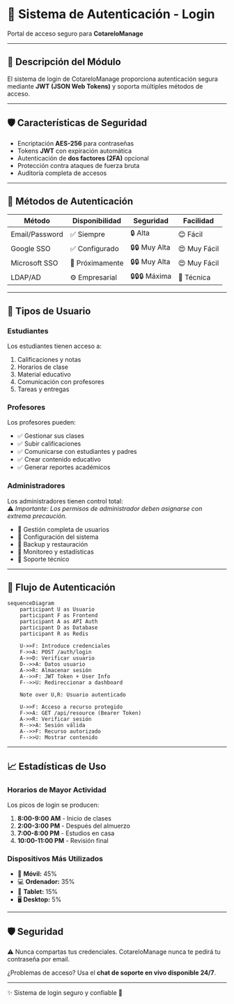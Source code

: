 # 🔐 Sistema de Autenticación - Login

Portal de acceso seguro para **CotareloManage**

---

## 🎯 Descripción del Módulo

El sistema de login de CotareloManage proporciona autenticación segura mediante **JWT (JSON Web Tokens)** y soporta múltiples métodos de acceso.

---

## 🛡 Características de Seguridad

- Encriptación **AES-256** para contraseñas
- Tokens **JWT** con expiración automática
- Autenticación de **dos factores (2FA)** opcional
- Protección contra ataques de fuerza bruta
- Auditoría completa de accesos

---

## 🚪 Métodos de Autenticación

| Método         | Disponibilidad  | Seguridad     | Facilidad    |
| -------------- | --------------- | ------------- | ------------ |
| Email/Password | ✅ Siempre      | 🔒 Alta       | 😊 Fácil     |
| Google SSO     | ✅ Configurado  | 🔒🔒 Muy Alta | 😍 Muy Fácil |
| Microsoft SSO  | 🔄 Próximamente | 🔒🔒 Muy Alta | 😍 Muy Fácil |
| LDAP/AD        | ⚙ Empresarial   | 🔒🔒🔒 Máxima | 🤔 Técnica   |

---

## 👥 Tipos de Usuario

### Estudiantes

Los estudiantes tienen acceso a:

1. Calificaciones y notas
2. Horarios de clase
3. Material educativo
4. Comunicación con profesores
5. Tareas y entregas

### Profesores

Los profesores pueden:

- ✅ Gestionar sus clases
- ✅ Subir calificaciones
- ✅ Comunicarse con estudiantes y padres
- ✅ Crear contenido educativo
- ✅ Generar reportes académicos

### Administradores

Los administradores tienen control total:  
⚠️ _Importante: Los permisos de administrador deben asignarse con extrema precaución._

- 🔧 Gestión completa de usuarios
- 🔧 Configuración del sistema
- 🔧 Backup y restauración
- 🔧 Monitoreo y estadísticas
- 🔧 Soporte técnico

---

## 🔄 Flujo de Autenticación

```mermaid
sequenceDiagram
    participant U as Usuario
    participant F as Frontend
    participant A as API Auth
    participant D as Database
    participant R as Redis

    U->>F: Introduce credenciales
    F->>A: POST /auth/login
    A->>D: Verificar usuario
    D-->>A: Datos usuario
    A->>R: Almacenar sesión
    A-->>F: JWT Token + User Info
    F-->>U: Redireccionar a dashboard

    Note over U,R: Usuario autenticado

    U->>F: Acceso a recurso protegido
    F->>A: GET /api/resource (Bearer Token)
    A->>R: Verificar sesión
    R-->>A: Sesión válida
    A-->>F: Recurso autorizado
    F-->>U: Mostrar contenido
```

---

## 📈 Estadísticas de Uso

### Horarios de Mayor Actividad

Los picos de login se producen:

1. **8:00-9:00 AM** - Inicio de clases
2. **2:00-3:00 PM** - Después del almuerzo
3. **7:00-8:00 PM** - Estudios en casa
4. **10:00-11:00 PM** - Revisión final

### Dispositivos Más Utilizados

- 📱 **Móvil:** 45%
- 💻 **Ordenador:** 35%
- 📱 **Tablet:** 15%
- 🖥 **Desktop:** 5%

---

## 🛡 Seguridad

⚠️ Nunca compartas tus credenciales. CotareloManage nunca te pedirá tu contraseña por email.

¿Problemas de acceso? Usa el **chat de soporte en vivo disponible 24/7**.

---

✨ Sistema de login seguro y confiable 🔐

